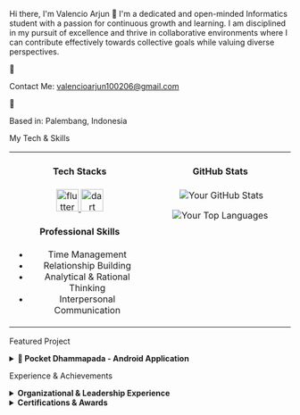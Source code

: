 Hi there, I'm Valencio Arjun 👋
I'm a dedicated and open-minded Informatics student with a passion for continuous growth and learning. I am disciplined in my pursuit of excellence and thrive in collaborative environments where I can contribute effectively towards collective goals while valuing diverse perspectives.


📧 

Contact Me: valencioarjun100206@gmail.com 

📍 

Based in: Palembang, Indonesia 

My Tech & Skills
<table>
<tr>
<td valign="top" width="50%">
<div align="center">
<h4><strong>Tech Stacks</strong></h4>
<p>
<a href="https://flutter.dev" target="_blank" rel="noreferrer"> <img src="https://www.vectorlogo.zone/logos/flutterio/flutterio-icon.svg" alt="flutter" width="40" height="40"/> </a>
<a href="https://dart.dev" target="_blank" rel="noreferrer"> <img src="https://www.vectorlogo.zone/logos/dartlang/dartlang-icon.svg" alt="dart" width="40" height="40"/> </a>
</p>
</div>
<div align="center">
<h4><strong>Professional Skills</strong></h4>
<ul>
<li>Time Management </li>

<li>Relationship Building </li>

<li>Analytical & Rational Thinking </li>

<li>Interpersonal Communication </li>


</ul>
</div>
</td>
<td valign="top" width="50%">
<div align="center">
<h4><strong>GitHub Stats</strong></h4>
<p>&nbsp;<img align="center" src="https://github-readme-stats.vercel.app/api?username=YOUR_GITHUB_USERNAME&show_icons=true&locale=en&theme=tokyonight" alt="Your GitHub Stats" /></p>
<p><img align="center" src="https://github-readme-stats.vercel.app/api/top-langs?username=YOUR_GITHUB_USERNAME&show_icons=true&locale=en&layout=compact&theme=tokyonight" alt="Your Top Languages" /></p>
</div>
</td>
</tr>
</table>

Featured Project
<details>
<summary><strong>📱 Pocket Dhammapada - Android Application</strong></summary>


Description: An Android mobile application developed using Flutter and Dart.



Achievement: Received an official Intellectual Property Rights (HAKI) certification.


Technologies: Flutter, Dart.

</details>

Experience & Achievements
<details>
<summary><strong>Organizational & Leadership Experience</strong></summary>

Media Communication Member | Keluarga Mahasiswa Buddhist Palembang (KMBP) | 2023 - Present 

Tutor | Psalm Learning Center | 2023 - 2025 

Delivered curriculum-based learning to elementary students (grades 1-6).

Coached students for academic and non-academic competitions.

Head of Event Committee | National Children's Day Celebration | 2022 

Public Relations Committee | Dhammasanti Waisak 2024 

Successfully coordinated to help achieve a sponsorship target of 33 million IDR.

</details>

<details>
<summary><strong>Certifications & Awards</strong></summary>

🏆 3rd Place Winner | Dharma Quiz Competition | 2022 

📜 TOEFL Certification | Score: 570 (Silver Level) | 2022 


📜 HSK Level 2 Certification | Score: 135 | 2019 


📜 HAKI (Intellectual Property) | Pocket Dhammapada App | 2025 

</details>
